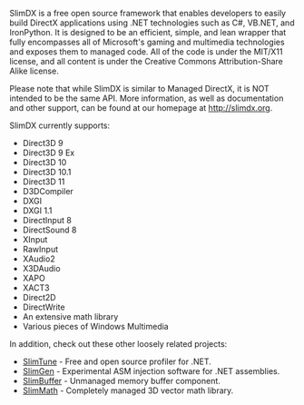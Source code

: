 SlimDX is a free open source framework that enables developers to easily build DirectX applications using .NET technologies such as C#, VB.NET, and IronPython. It is designed to be an efficient, simple, and lean wrapper that fully encompasses all of Microsoft's gaming and multimedia technologies and exposes them to managed code. All of the code is under the MIT/X11 license, and all content is under the Creative Commons Attribution-Share Alike license.

Please note that while SlimDX is similar to Managed DirectX, it is NOT intended to be the same API. More information, as well as documentation and other support, can be found at our homepage at http://slimdx.org.

SlimDX currently supports:
  * Direct3D 9
  * Direct3D 9 Ex
  * Direct3D 10
  * Direct3D 10.1
  * Direct3D 11
  * D3DCompiler
  * DXGI
  * DXGI 1.1
  * DirectInput 8
  * DirectSound 8
  * XInput
  * RawInput
  * XAudio2
  * X3DAudio
  * XAPO
  * XACT3
  * Direct2D
  * DirectWrite
  * An extensive math library
  * Various pieces of Windows Multimedia

In addition, check out these other loosely related projects:
  * [SlimTune](http://code.google.com/p/slimtune/) - Free and open source profiler for .NET.
  * [SlimGen](http://code.google.com/p/slimgen/) - Experimental ASM injection software for .NET assemblies.
  * [SlimBuffer](http://code.google.com/p/slimbuffer/) - Unmanaged memory buffer component.
  * [SlimMath](http://code.google.com/p/slimmath/) - Completely managed 3D vector math library.